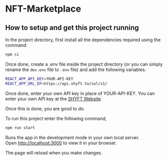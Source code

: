 # NFT-Marketplace

## How to setup and get this project running

In the project directory, first install all the dependencies required using the command:

```bash
npm ci
```
Once done, create a .env file inside the project directory (or you can simply rename the `dev.env` file to `.env` file) and add the following variables.
```bash
REACT_APP_API_KEY=YOUR-API-KEY
REACT_APP_URL_EP=https://api.shyft.to/sol/v1/
```

Once done, enter your own API key in place of YOUR-API-KEY. You can enter your own API key at the [SHYFT Website](https://shyft.to/get-api-key).

Once this is done, you are good to do.

To run this project enter the following command,
```bash
npm run start
```
Runs the app in the development mode in your own local server.\
Open [http://localhost:3000](http://localhost:3000) to view it in your browser.

The page will reload when you make changes.